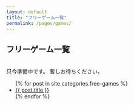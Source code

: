 ```yaml
---
layout: default
title: "フリーゲーム一覧"
permalink: /pages/games/
---
```


## フリーゲーム一覧
<br>
只今準備中です。
暫しお待ちください。

<ul>
  {% for post in site.categories.free-games %}
    <li><a href="{{ site.baseurl }}{{ post.url }}">{{ post.title }}</a></li>
  {% endfor %}
</ul>